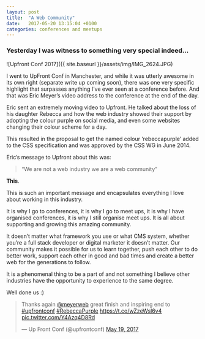 ```yaml
---
layout: post
title:  "A Web Community"
date:   2017-05-20 13:15:04 +0100
categories: conferences and meetups
---
```

### Yesterday I was witness to something very special indeed...

![Upfront Conf 2017]({{ site.baseurl }}/assets/img/IMG_2624.JPG)

I went to UpFront Conf in Manchester, and while it was utterly awesome in its own right (separate write up coming soon), there was one very specific highlight that surpasses anything I’ve ever seen at a conference before. And that was Eric Meyer’s video address to the conference at the end of the day.

Eric sent an extremely moving video to Upfront. He talked about the loss of his daughter Rebecca and how the web industry showed their support by adopting the colour purple on social media, and even some websites changing their colour scheme for a day. 

This resulted in the proposal to get the named colour ‘rebeccapurple’ added to the CSS specification and was approved by the CSS WG in June 2014.

Eric’s message to Upfront about this was:

> “We are not a web industry we are a web community" 

**This**.

This is such an important message and encapsulates everything I love about working in this industry. 

It is why I go to conferences, it is why I go to meet ups, it is why I have organised conferences, it is why I still organise meet ups. It is all about supporting and growing this amazing community. 

It doesn’t matter what framework you use or what CMS system, whether you’re a full stack developer or digital marketer it doesn’t matter. Our community makes it possible for us to learn together, push each other to do better work, support each other in good and bad times and create a better web for the generations to follow. 

It is a phenomenal thing to be a part of and not something I believe other industries have the opportunity to experience to the same degree.

Well done us :)

<blockquote class="twitter-tweet" data-partner="tweetdeck"><p lang="en" dir="ltr">Thanks again <a href="https://twitter.com/meyerweb">@meyerweb</a> great finish and inspiring end to <a href="https://twitter.com/hashtag/upfrontconf?src=hash">#upfrontconf</a> <a href="https://twitter.com/hashtag/RebeccaPurple?src=hash">#RebeccaPurple</a> <a href="https://t.co/wZzeWsl6v4">https://t.co/wZzeWsl6v4</a> <a href="https://t.co/Y4Azq4D8Rd">pic.twitter.com/Y4Azq4D8Rd</a></p>&mdash; Up Front Conf (@upfrontconf) <a href="https://twitter.com/upfrontconf/status/865607172767367169">May 19, 2017</a></blockquote>
<script async src="//platform.twitter.com/widgets.js" charset="utf-8"></script>